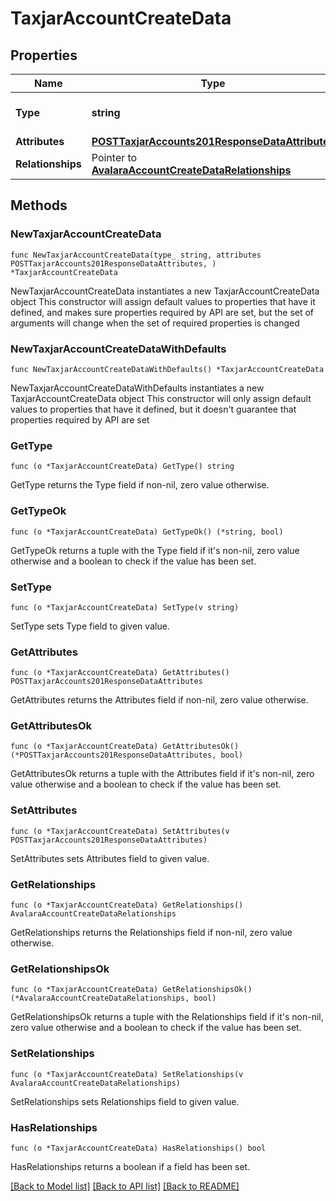# TaxjarAccountCreateData

## Properties

Name | Type | Description | Notes
------------ | ------------- | ------------- | -------------
**Type** | **string** | The resource&#39;s type | [default to "taxjar_accounts"]
**Attributes** | [**POSTTaxjarAccounts201ResponseDataAttributes**](POSTTaxjarAccounts201ResponseDataAttributes.md) |  | 
**Relationships** | Pointer to [**AvalaraAccountCreateDataRelationships**](AvalaraAccountCreateDataRelationships.md) |  | [optional] 

## Methods

### NewTaxjarAccountCreateData

`func NewTaxjarAccountCreateData(type_ string, attributes POSTTaxjarAccounts201ResponseDataAttributes, ) *TaxjarAccountCreateData`

NewTaxjarAccountCreateData instantiates a new TaxjarAccountCreateData object
This constructor will assign default values to properties that have it defined,
and makes sure properties required by API are set, but the set of arguments
will change when the set of required properties is changed

### NewTaxjarAccountCreateDataWithDefaults

`func NewTaxjarAccountCreateDataWithDefaults() *TaxjarAccountCreateData`

NewTaxjarAccountCreateDataWithDefaults instantiates a new TaxjarAccountCreateData object
This constructor will only assign default values to properties that have it defined,
but it doesn't guarantee that properties required by API are set

### GetType

`func (o *TaxjarAccountCreateData) GetType() string`

GetType returns the Type field if non-nil, zero value otherwise.

### GetTypeOk

`func (o *TaxjarAccountCreateData) GetTypeOk() (*string, bool)`

GetTypeOk returns a tuple with the Type field if it's non-nil, zero value otherwise
and a boolean to check if the value has been set.

### SetType

`func (o *TaxjarAccountCreateData) SetType(v string)`

SetType sets Type field to given value.


### GetAttributes

`func (o *TaxjarAccountCreateData) GetAttributes() POSTTaxjarAccounts201ResponseDataAttributes`

GetAttributes returns the Attributes field if non-nil, zero value otherwise.

### GetAttributesOk

`func (o *TaxjarAccountCreateData) GetAttributesOk() (*POSTTaxjarAccounts201ResponseDataAttributes, bool)`

GetAttributesOk returns a tuple with the Attributes field if it's non-nil, zero value otherwise
and a boolean to check if the value has been set.

### SetAttributes

`func (o *TaxjarAccountCreateData) SetAttributes(v POSTTaxjarAccounts201ResponseDataAttributes)`

SetAttributes sets Attributes field to given value.


### GetRelationships

`func (o *TaxjarAccountCreateData) GetRelationships() AvalaraAccountCreateDataRelationships`

GetRelationships returns the Relationships field if non-nil, zero value otherwise.

### GetRelationshipsOk

`func (o *TaxjarAccountCreateData) GetRelationshipsOk() (*AvalaraAccountCreateDataRelationships, bool)`

GetRelationshipsOk returns a tuple with the Relationships field if it's non-nil, zero value otherwise
and a boolean to check if the value has been set.

### SetRelationships

`func (o *TaxjarAccountCreateData) SetRelationships(v AvalaraAccountCreateDataRelationships)`

SetRelationships sets Relationships field to given value.

### HasRelationships

`func (o *TaxjarAccountCreateData) HasRelationships() bool`

HasRelationships returns a boolean if a field has been set.


[[Back to Model list]](../README.md#documentation-for-models) [[Back to API list]](../README.md#documentation-for-api-endpoints) [[Back to README]](../README.md)



